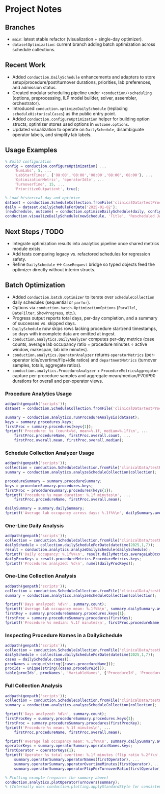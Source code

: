 # Project Notes

## Branches
- `main`: latest stable refactor (visualization + single-day optimizer).
- `datasetOptimization`: current branch adding batch optimization across schedule collections.

## Recent Work
- Added `conduction.DailySchedule` enhancements and adapters to store setup/procedure/post/turnover durations, priorities, lab preferences, and admission status.
- Created modular scheduling pipeline under `+conduction/+scheduling` (options, preprocessing, ILP model builder, solver, assembler, orchestrator).
- Introduced `conduction.optimizeDailySchedule` (replacing `scheduleHistoricalCases`) as the public entry point.
- Added `conduction.configureOptimization` helper for building option structs; optimizer stores used options in `outcome.options`.
- Updated visualization to operate on `DailySchedule`, disambiguate operator labels, and simplify lab labels.

## Usage Examples
```matlab
% Build configuration
config = conduction.configureOptimization( ...
    'NumLabs', 5, ...
    'LabStartTimes', {'08:00','08:00','08:00','08:00','08:00'}, ...
    'OptimizationMetric', 'operatorIdle', ...
    'TurnoverTime', 15, ...
    'PrioritizeOutpatient', true);

% Load historical day and optimize
dataset = conduction.ScheduleCollection.fromFile('clinicalData/testProcedureDurations-7day.xlsx');
daily = dataset.dailyScheduleForDate('2025-01-02');
[newSchedule, outcome] = conduction.optimizeDailySchedule(daily, config);
conduction.visualizeDailySchedule(newSchedule, 'Title', 'Rescheduled Jan 2, 2025');
```

## Next Steps / TODO
- Integrate optimization results into analytics pipeline once shared metrics module exists.
- Add tests comparing legacy vs. refactored schedules for regression safety.
- Refine `DailySchedule` <-> `CaseRequest` bridge so typed objects feed the optimizer directly without interim structs.

## Batch Optimization
- Added `conduction.batch.Optimizer` to iterate over `ScheduleCollection` daily schedules (sequential or `parfor`).
- Options via `conduction.batch.OptimizationOptions` (`Parallel`, `DateFilter`, `ShowProgress`, etc.).
- Progress output reports total days, per-day completion, and a summary of successes vs. skipped days.
- `DailySchedule` now skips rows lacking procedure start/end timestamps, so days with incomplete data are omitted at ingest.
- `conduction.analytics.DailyAnalyzer` computes per-day metrics (case counts, average lab occupancy ratio = procedure minutes ÷ active window, makespan, lab idle minutes).
- `conduction.analytics.OperatorAnalyzer` returns `operatorMetrics` (per-operator idle/overtime/flip+idle ratios) and `departmentMetrics` (turnover samples, totals, aggregate ratios).
- `conduction.analytics.ProcedureAnalyzer` + `ProcedureMetricsAggregator` capture per-procedure samples and aggregate mean/median/P70/P90 durations for overall and per-operator views.

### Procedure Analytics Usage
```matlab
addpath(genpath('scripts'));
dataset = conduction.ScheduleCollection.fromFile('clinicalData/testProcedureDurations-7day.xlsx');

summary = conduction.analytics.runProcedureAnalysis(dataset);
keys = summary.procedures.keys;
firstProc = summary.procedures(keys{1});
fprintf('Procedure: %s (count=%d, mean=%.1f, median=%.1f)\n', ...
    firstProc.procedureName, firstProc.overall.count, ...
    firstProc.overall.mean, firstProc.overall.median);
```

### Schedule Collection Analyzer Usage
```matlab
addpath(genpath('scripts'));
collection = conduction.ScheduleCollection.fromFile('clinicalData/testProcedureDurations-7day.xlsx');
summary = conduction.analytics.analyzeScheduleCollection(collection);

procedureSummary = summary.procedureSummary;
keys = procedureSummary.procedures.keys;
firstProc = procedureSummary.procedures(keys{1});
fprintf('Procedure %s mean duration: %.1f minutes\n', ...
    firstProc.procedureName, firstProc.overall.mean);

dailySummary = summary.dailySummary;
fprintf('Average lab occupancy across days: %.1f%%\n', dailySummary.averageLabOccupancyMean*100);
```

### One-Line Daily Analysis
```matlab
addpath(genpath('scripts'));
collection = conduction.ScheduleCollection.fromFile('clinicalData/testProcedureDurations-7day.xlsx');
dailySchedule = collection.dailyScheduleForDate(datetime(2025,1,7));
result = conduction.analytics.analyzeDailySchedule(dailySchedule);
fprintf('Daily occupancy: %.1f%%\n', result.dailyMetrics.averageLabOccupancyRatio * 100);
dailyProcKeys = result.procedureMetrics.ProcedureMetrics.keys;
fprintf('Procedures analyzed: %d\n', numel(dailyProcKeys));
```

### One-Line Collection Analysis
```matlab
addpath(genpath('scripts'));
collection = conduction.ScheduleCollection.fromFile('clinicalData/testProcedureDurations-7day.xlsx');
summary = conduction.analytics.analyzeScheduleCollection(collection);

fprintf('Days analyzed: %d\n', summary.count);
fprintf('Average lab occupancy mean: %.1f%%\n', summary.dailySummary.averageLabOccupancyMean * 100);
firstKey = summary.procedureSummary.procedures.keys{1};
firstProc = summary.procedureSummary.procedures(firstKey);
fprintf('Procedure %s median: %.1f minutes\n', firstProc.procedureName, firstProc.overall.median);
```

### Inspecting Procedure Names in a DailySchedule
```matlab
addpath(genpath('scripts'));
collection = conduction.ScheduleCollection.fromFile('clinicalData/testProcedureDurations-7day.xlsx');
dailySchedule = collection.dailyScheduleForDate(datetime(2025,1,7));
cases = dailySchedule.cases();
procNames = unique(string({cases.procedureName}));
procIds = unique(string({cases.procedureId}));
table(procIds', procNames', 'VariableNames', {'ProcedureId', 'ProcedureName'})
```

### Full Collection Analysis
```matlab
addpath(genpath('scripts'));
collection = conduction.ScheduleCollection.fromFile('clinicalData/testProcedureDurations-7day.xlsx');
summary = conduction.analytics.analyzeScheduleCollection(collection);

fprintf('Days analyzed: %d\n', summary.count);
firstProcKey = summary.procedureSummary.procedures.keys{1};
firstProc = summary.procedureSummary.procedures(firstProcKey);
fprintf('Procedure %s mean: %.1f minutes\n', ...
    firstProc.procedureName, firstProc.overall.mean);

fprintf('Average lab occupancy mean: %.1f%%\n', summary.dailySummary.averageLabOccupancyMean * 100);
operatorKeys = summary.operatorSummary.operatorNames.keys;
firstOperator = operatorKeys{1};
fprintf('Operator %s total overtime: %.1f minutes (flip ratio %.2f)\n', ...
    summary.operatorSummary.operatorNames(firstOperator), ...
    summary.operatorSummary.operatorOvertimeMinutes(firstOperator), ...
    summary.operatorSummary.operatorFlipPerTurnoverRatio(firstOperator));

% Plotting example (requires the summary above)
conduction.analytics.plotOperatorTurnovers(summary);
% (Internally uses conduction.plotting.applyStandardStyle for consistent styling.)
```
```
